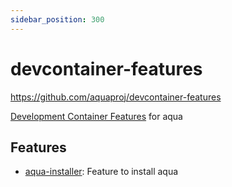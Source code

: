 ```yaml
---
sidebar_position: 300
---
```


# devcontainer-features

https://github.com/aquaproj/devcontainer-features

[Development Container Features](https://containers.dev/implementors/features/) for aqua

## Features

- [aqua-installer](https://github.com/aquaproj/devcontainer-features/tree/main/src/aqua-installer): Feature to install aqua
